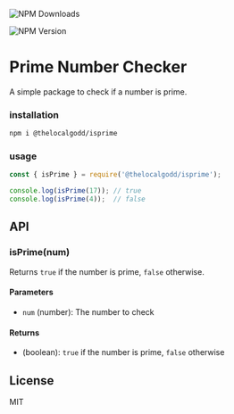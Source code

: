![NPM Downloads](https://img.shields.io/npm/dw/%40thelocalgodd%2Fisprime)

![NPM Version](https://img.shields.io/npm/v/%40thelocalgodd%2Fisprime)


# Prime Number Checker

A simple package to check if a number is prime.

### installation

```bash
npm i @thelocalgodd/isprime
```

### usage

```javascript
const { isPrime } = require('@thelocalgodd/isprime');

console.log(isPrime(17)); // true
console.log(isPrime(4));  // false
```


## API

### isPrime(num)

Returns `true` if the number is prime, `false` otherwise.

#### Parameters

- `num` (number): The number to check

#### Returns

- (boolean): `true` if the number is prime, `false` otherwise

## License

MIT